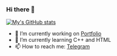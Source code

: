 ### Hi there 👋

[![My's GitHub stats](https://github-readme-stats.vercel.app/api?username=mrastrange&show_icons=true&theme=tokyonight)
](https://github.com/anuraghazra/github-readme-stats)

- 🔭 I’m currently working on [Portfolio](https://github.com/mrastrange/mrastrange.github.io)
- 🌱 I’m currently learning C++ and HTML
- 📫 How to reach me: [Telegram](https://telegram.dog/czyalpha)
